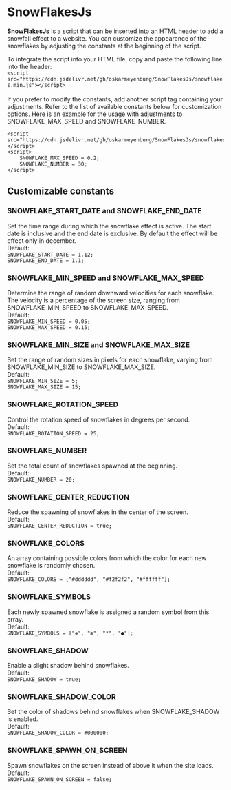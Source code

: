# SnowFlakesJs
**SnowFlakesJs** is a script that can be inserted into an HTML header to add a snowfall effect to a website. You can customize the appearance of the snowflakes by adjusting the constants at the beginning of the script.

To integrate the script into your HTML file, copy and paste the following line into the header:<br>
``<script src="https://cdn.jsdelivr.net/gh/oskarmeyenburg/SnowFlakesJs/snowflakes.min.js"></script>``
<br><br>
If you prefer to modify the constants, add another script tag containing your adjustments. Refer to the list of available constants below for customization options.
Here is an example for the usage with adjustments to SNOWFLAKE_MAX_SPEED and SNOWFLAKE_NUMBER.
```
<script src="https://cdn.jsdelivr.net/gh/oskarmeyenburg/SnowFlakesJs/snowflakes.min.js"></script>
<script>
    SNOWFLAKE_MAX_SPEED = 0.2;
    SNOWFLAKE_NUMBER = 30;
</script>
```

## Customizable constants
### SNOWFLAKE_START_DATE and SNOWFLAKE_END_DATE
Set the time range during which the snowflake effect is active. The start date is inclusive and the end date is exclusive. By default the effect will be effect only in december.
<br>Default:<br>``SNOWFLAKE_START_DATE = 1.12;``<br>``SNOWFLAKE_END_DATE = 1.1;``<br>

### SNOWFLAKE_MIN_SPEED and SNOWFLAKE_MAX_SPEED
Determine the range of random downward velocities for each snowflake. The velocity is a percentage of the screen size, ranging from SNOWFLAKE_MIN_SPEED to SNOWFLAKE_MAX_SPEED.
<br>Default:<br>``SNOWFLAKE_MIN_SPEED = 0.05;``<br>``SNOWFLAKE_MAX_SPEED = 0.15;``<br>

### SNOWFLAKE_MIN_SIZE and SNOWFLAKE_MAX_SIZE
Set the range of random sizes in pixels for each snowflake, varying from SNOWFLAKE_MIN_SIZE to SNOWFLAKE_MAX_SIZE.
<br>Default:<br>``SNOWFLAKE_MIN_SIZE = 5;``<br>``SNOWFLAKE_MAX_SIZE = 15;``<br>

### SNOWFLAKE_ROTATION_SPEED
Control the rotation speed of snowflakes in degrees per second.
<br>Default:<br>``SNOWFLAKE_ROTATION_SPEED = 25;``<br>

### SNOWFLAKE_NUMBER
Set the total count of snowflakes spawned at the beginning.
<br>Default:<br>``SNOWFLAKE_NUMBER = 20;``<br>

### SNOWFLAKE_CENTER_REDUCTION
Reduce the spawning of snowflakes in the center of the screen.
<br>Default:<br>``SNOWFLAKE_CENTER_REDUCTION = true;``<br>

### SNOWFLAKE_COLORS
An array containing possible colors from which the color for each new snowflake is randomly chosen.
<br>Default:<br>``SNOWFLAKE_COLORS = ["#dddddd", "#f2f2f2", "#ffffff"];``<br>

### SNOWFLAKE_SYMBOLS
Each newly spawned snowflake is assigned a random symbol from this array.
<br>Default:<br>``SNOWFLAKE_SYMBOLS = ["❅", "❆", "*", "●"];``<br>

### SNOWFLAKE_SHADOW
Enable a slight shadow behind snowflakes.
<br>Default:<br>``SNOWFLAKE_SHADOW = true;``<br>

### SNOWFLAKE_SHADOW_COLOR
Set the color of shadows behind snowflakes when SNOWFLAKE_SHADOW is enabled.
<br>Default:<br>``SNOWFLAKE_SHADOW_COLOR = #000000;``<br>

### SNOWFLAKE_SPAWN_ON_SCREEN
Spawn snowflakes on the screen instead of above it when the site loads.
<br>Default:<br>``SNOWFLAKE_SPAWN_ON_SCREEN = false;``<br>